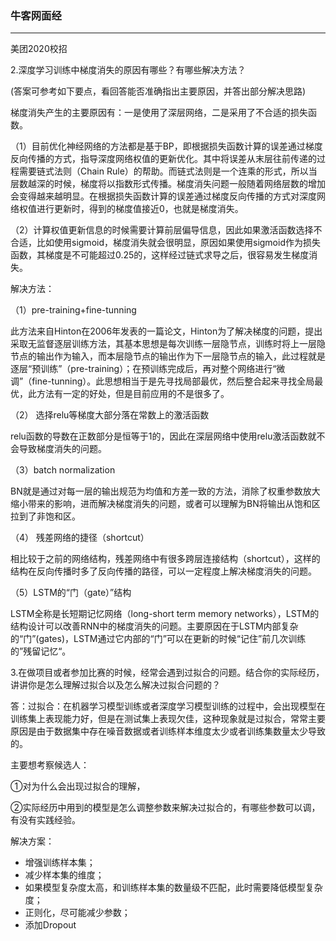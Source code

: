 ### 牛客网面经 ###

---







美团2020校招







2.深度学习训练中梯度消失的原因有哪些？有哪些解决方法？



(答案可参考如下要点，看回答能否准确指出主要原因，并答出部分解决思路)

梯度消失产生的主要原因有：一是使用了深层网络，二是采用了不合适的损失函数。

（1）目前优化神经网络的方法都是基于BP，即根据损失函数计算的误差通过梯度反向传播的方式，指导深度网络权值的更新优化。其中将误差从末层往前传递的过程需要链式法则（Chain Rule）的帮助。而链式法则是一个连乘的形式，所以当层数越深的时候，梯度将以指数形式传播。梯度消失问题一般随着网络层数的增加会变得越来越明显。在根据损失函数计算的误差通过梯度反向传播的方式对深度网络权值进行更新时，得到的梯度值接近0，也就是梯度消失。

（2）计算权值更新信息的时候需要计算前层偏导信息，因此如果激活函数选择不合适，比如使用sigmoid，梯度消失就会很明显，原因如果使用sigmoid作为损失函数，其梯度是不可能超过0.25的，这样经过链式求导之后，很容易发生梯度消失。

 

解决方法：

（1）pre-training+fine-tunning

此方法来自Hinton在2006年发表的一篇论文，Hinton为了解决梯度的问题，提出采取无监督逐层训练方法，其基本思想是每次训练一层隐节点，训练时将上一层隐节点的输出作为输入，而本层隐节点的输出作为下一层隐节点的输入，此过程就是逐层“预训练”（pre-training）；在预训练完成后，再对整个网络进行“微调”（fine-tunning）。此思想相当于是先寻找局部最优，然后整合起来寻找全局最优，此方法有一定的好处，但是目前应用的不是很多了。

（2） 选择relu等梯度大部分落在常数上的激活函数

relu函数的导数在正数部分是恒等于1的，因此在深层网络中使用relu激活函数就不会导致梯度消失的问题。

（3）batch normalization

BN就是通过对每一层的输出规范为均值和方差一致的方法，消除了权重参数放大缩小带来的影响，进而解决梯度消失的问题，或者可以理解为BN将输出从饱和区拉到了非饱和区。

（4） 残差网络的捷径（shortcut）

相比较于之前的网络结构，残差网络中有很多跨层连接结构（shortcut），这样的结构在反向传播时多了反向传播的路径，可以一定程度上解决梯度消失的问题。

（5）LSTM的“门（gate）”结构

LSTM全称是长短期记忆网络（long-short term memory networks），LSTM的结构设计可以改善RNN中的梯度消失的问题。主要原因在于LSTM内部复杂的“门”(gates)，LSTM通过它内部的“门”可以在更新的时候“记住”前几次训练的”残留记忆“。





3.在做项目或者参加比赛的时候，经常会遇到过拟合的问题。结合你的实际经历，讲讲你是怎么理解过拟合以及怎么解决过拟合问题的？

答：过拟合：在机器学习模型训练或者深度学习模型训练的过程中，会出现模型在训练集上表现能力好，但是在测试集上表现欠佳，这种现象就是过拟合，常常主要原因是由于数据集中存在噪音数据或者训练样本维度太少或者训练集数量太少导致的。



主要想考察候选人：

①对为什么会出现过拟合的理解，

②实际经历中用到的模型是怎么调整参数来解决过拟合的，有哪些参数可以调，有没有实践经验。



解决方案：

- 增强训练样本集；
- 减少样本集的维度；
- 如果模型复杂度太高，和训练样本集的数量级不匹配，此时需要降低模型复杂度；
- 正则化，尽可能减少参数；
- 添加Dropout



